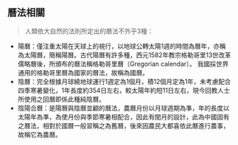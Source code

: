 ## 曆法相關

> 人類依大自然的法則所定出的曆法不外乎3種：

- 陽曆：僅注重太陽在天球上的視行，以地球公轉太陽1週的時間為曆年，亦稱為太陽曆，簡稱陽曆。古代陽曆有許多種，西元1582年教宗格勒哥里13世改革儒略曆後，所頒布的曆法稱格勒哥里曆（Gregorian calendar）。 我國採世界通用的格勒哥里曆為國家的曆法，故稱為國曆。
- 陰曆：完全根據月球繞地球運行1週定為1個月，積12個月定為1年，未考慮配合四季寒暑變化，1年長度約354日左右，較太陽年約短11日左右，現今回教人士所使用之回曆即係此種純陰曆。
- 陰陽合曆：是陽曆與陰曆並顧的曆法，農曆月份以月球週期為準，年的長度以太陽年為準，為使月份與季節寒暑相配合，因此有閏月的設計，此為中國固有之曆法，相對於國曆一般習稱之為舊曆，後來因農民大都喜依此曆進行農事，故稱它為農曆。